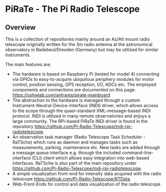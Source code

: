 # PiRaTe - The Pi Radio Telescope

## Overview
This is a collection of repositories mainly around an Az/Alt mount radio telescope originally written for the 3m radio antenna at the astronomical observatory in Radebeul/Dresden (Germany) but may be utilized for similar instruments. 

The main features are:
* The hardware is based on Raspberry Pi (tested for model 4) connecting via GPIOs to easy-to-acquire ubiquitous periphery modules for motor control, position sensing, GPS reception, I/O, ADCs etc. The employed components and connections are documented on this page: https://oshwlab.com/antrares/pirate-mainboard
* The abstraction to the hardware is managed through a custom Instrument-Neutral-Device-Interface (INDI) driver, which allows access to the scope through the quasi-standard XML-message-based INDI protocol. INDI is utilized in many remote observatories and enjoys a large community. The RPi-based PiRaTe INDI driver is found in the repository https://github.com/Pi-Radio-Telescope/indi-rpi-radiotelescope.
* An observation task manager (Radio Telescope Task Scheduler - RaTSche) which runs as daemon and manages tasks such as measurements, parking, maintenance etc. New tasks are added through a message queue interface e.g. through the included command-line-interface (CLI) client which allows easy integration into web-based interfaces. RaTSche is also part of the main repository under https://github.com/Pi-Radio-Telescope/indi-rpi-radiotelescope.
* A simple visualization front-end for intensity data acquired with the radio telescope https://github.com/Pi-Radio-Telescope/RTData.
* Web-Front-Ends for control and data visualization of the radio telescope

